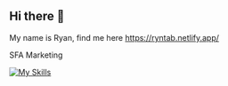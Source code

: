 ## Hi there 👋

My name is Ryan, find me here https://ryntab.netlify.app/

SFA Marketing


[![My Skills](https://skillicons.dev/icons?i=nuxtjs,vue,tailwind,php,nodejs,supabase,sentry)](https://skillicons.dev)
